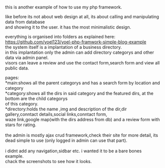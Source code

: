 this is another example of how to use my php framework.</br>

like before its not about web design at all, its about calling and manipulating data from database<br>
and showing it to the user. it has the most minimalistic design.

everything is organised into folders as explained here:
<br>
https://github.com/yoel123/yoel-php-framwork-simple-blog-example
<br>
the system itself is a implantation of a business directory.<br>
in this implantation only the admin can add directory categorys and other data via admin panel.<br>
visors can leave a review and use the contact form,search form and view all public data.<br>

pages:<br>
*main:shows all the parent categorys and has a search form by location and category<br>
*category:shows all the dirs in said category and the featured dirs, at the bottom are the child categorys<br>
of this category.<br>
*directory:holds the name ,img and description of the dir,dir gallery,conntact details,social links,conntact form,<br>
waze link,google map(with the dirs address from db) and a review form with stars for rating.
<br><br>
the admin is mostly ajax crud framework,check their site for more detail, its dead simple to use
(only logged in admin can use that part).
<br><br>
i didnt add any navigation,sidbar etc. i wanted it to be a bare bones example.
<br> chack the screenshots to see how it looks.
